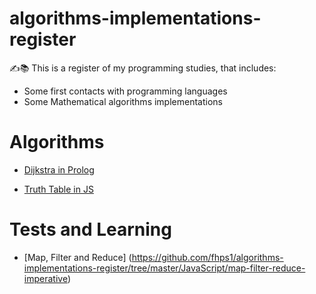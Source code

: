 # algorithms-implementations-register
✍️📚 This is a register of my programming studies, that includes:
* Some first contacts with programming languages
* Some Mathematical algorithms implementations

# Algorithms
* [Dijkstra in Prolog](https://github.com/fhps1/algorithms-implementations-register/tree/master/Prolog/prolog-solving-dijkstra-graph)

* [Truth Table in JS](https://github.com/fhps1/algorithms-implementations-register/tree/master/JavaScript/truth-table-solver)

# Tests and Learning
* [Map, Filter and Reduce] (https://github.com/fhps1/algorithms-implementations-register/tree/master/JavaScript/map-filter-reduce-imperative)